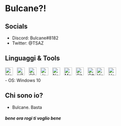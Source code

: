 # Bulcane?!

## Socials
- Discord: Bulcane#8182
- Twitter: @TSAZ


## Linguaggi & Tools
<img align="left" alt="Visual Studio Code" width="26px" src="https://cdn.jsdelivr.net/gh/devicons/devicon/icons/vscode/vscode-original.svg" style="padding-right:10px;" />
<img align="left" alt="HTML5" width="26px" src="https://cdn.jsdelivr.net/gh/devicons/devicon/icons/html5/html5-original.svg" style="padding-right:10px;" />
<img align="left" alt="CSS3" width="26px" src="https://cdn.jsdelivr.net/gh/devicons/devicon/icons/css3/css3-original.svg" style="padding-right:10px;" />
<img align="left" alt="JavaScript" width="26px" src="https://cdn.jsdelivr.net/gh/devicons/devicon/icons/javascript/javascript-original.svg" style="padding-right:10px;" />
<img align="left" alt="Node.js" width="26px" src="https://cdn.jsdelivr.net/gh/devicons/devicon/icons/nodejs/nodejs-original.svg" style="padding-right:10px;" />
<img align="left" alt="MongoDB" width="26px" src="https://cdn.jsdelivr.net/gh/devicons/devicon/icons/mongodb/mongodb-original.svg" style="padding-right:10px;" />
<img align="left" alt="Git" width="26px" src="https://cdn.jsdelivr.net/gh/devicons/devicon/icons/git/git-original.svg" style="padding-right:10px;" />
<img align="left" alt="C#" width="26px" src="https://iconape.com/wp-content/png_logo_vector/c.png">
<img align="left" alt="Visual Studio" width="26px" src="https://upload.wikimedia.org/wikipedia/commons/thumb/5/59/Visual_Studio_Icon_2019.svg/640px-Visual_Studio_Icon_2019.svg.png" style="padding-right:10px;" />
<img align="left" alt="Haxe Flixel" width="26px" src="https://github.com/HaxeFlixel.png?size=512"> 
</br>
</br>
- OS: Windows 10 

## Chi sono io?
 - Bulcane. Basta

##### bene ora rogi ti voglio bene